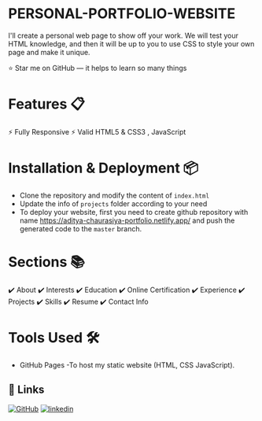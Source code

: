 # PERSONAL-PORTFOLIO-WEBSITE
I'll create a personal web page to show off your work. We will test your HTML knowledge, and then it will be up to you to use CSS to style your own page and make it unique.

⭐ Star me on GitHub — it helps
to learn so many things 
# Features 📋
⚡️ Fully Responsive
⚡️ Valid HTML5 & CSS3 , JavaScript
# Installation & Deployment 📦
- Clone the repository and modify the content of `index.html`
- Update the info of `projects` folder according to your need
- To deploy your website, first you need to create github repository with name https://aditya-chaurasiya-portfolio.netlify.app/ and push the generated code to the `master` branch.
# Sections 📚
✔️ About 
✔️ Interests
✔️ Education
✔️ Online Certification
✔️ Experience
✔️ Projects
✔️ Skills
✔️ Resume
✔️ Contact Info
# Tools Used 🛠️
-  GitHub Pages -To host my static website (HTML, CSS JavaScript).
## 🔗 Links
[![GitHub](https://img.shields.io/badge/RESTRUNT_WEBSITE-000?style=for-the-badge&logo=ko-fi&logoColor=white)](https://github.com/Adityakumarchaurasiya)
[![linkedin](https://img.shields.io/badge/linkedin-0A66C2?style=for-the-badge&logo=linkedin&logoColor=white)](https://www.linkedin.com/in/aditya-chaurasiya/)

